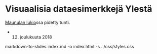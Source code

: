 # Visuaalisia dataesimerkkejä Ylestä

[Maunulan lukio](https://www.mayk.fi/)ssa pidetty tunti.

* 12. joulukuuta 2018

markdown-to-slides index.md -o index.html -s ../css/styles.css